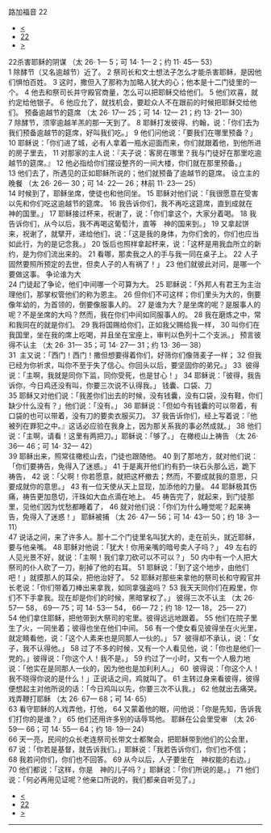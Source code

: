 ﻿





 路加福音 22




* [<](bible/LUK21.md)
* [22](bible/LUK.md)
* [>](bible/LUK23.md)



 
22杀害耶稣的阴谋 （太
26·
1—
5；可
14·
1—
2；约
11·
45—
53）  
1 除酵节（又名逾越节）近了。 
2 祭司长和文士想法子怎么才能杀害耶稣，是因他们惧怕百姓。 
3 这时，撒但入了那称为加略人犹大的心；他本是十二门徒里的一个。 
4 他去和祭司长并守殿官商量，怎么可以把耶稣交给他们。 
5 他们欢喜，就约定给他银子。 
6 他应允了，就找机会，要趁众人不在跟前的时候把耶稣交给他们。 预备逾越节的筵席 （太
26·
17—
25；可
14·
12—
21；约
13·
21—
30）  
7 除酵节，须宰逾越羊羔的那一天到了。 
8 耶稣打发彼得、约翰，说：「你们去为我们预备逾越节的筵席，好叫我们吃。」 
9 他们问他说：「要我们在哪里预备？」 
10 耶稣说：「你们进了城，必有人拿着一瓶水迎面而来，你们就跟着他，到他所进的房子里去， 
11 对那家的主人说：『夫子说：客房在哪里？我与门徒好在那里吃逾越节的筵席。』 
12 他必指给你们摆设整齐的一间大楼，你们就在那里预备。」 
13 他们去了，所遇见的正如耶稣所说的；他们就预备了逾越节的筵席。 设立主的晚餐 （太
26·
26—
30；可
14·
22—
26；林前
11·
23—
25）  
14 时候到了，耶稣坐席，使徒也和他同坐。 
15 耶稣对他们说：「我很愿意在受害以先和你们吃这逾越节的筵席。 
16 我告诉你们，我不再吃这筵席，直到成就在　神的国里。」 
17 耶稣接过杯来，祝谢了，说：「你们拿这个，大家分着喝。 
18 我告诉你们，从今以后，我不再喝这葡萄汁，直等　神的国来到。」 
19 又拿起饼来，祝谢了，就擘开，递给他们，说：「这是我的身体，为你们舍的，你们也应当如此行，为的是记念我。」 
20 饭后也照样拿起杯来，说：「这杯是用我血所立的新约，是为你们流出来的。 
21 看哪，那卖我之人的手与我一同在桌子上。 
22 人子固然要照所预定的去世，但卖人子的人有祸了！」 
23 他们就彼此对问，是哪一个要做这事。 争论谁为大  
24 门徒起了争论，他们中间哪一个可算为大。 
25 耶稣说：「外邦人有君王为主治理他们，那掌权管他们的称为恩主。 
26 但你们不可这样；你们里头为大的，倒要像年幼的，为首领的，倒要像服事人的。 
27 是谁为大？是坐席的呢？是服事人的呢？不是坐席的大吗？然而，我在你们中间如同服事人的。 
28 我在磨炼之中，常和我同在的就是你们。 
29 我将国赐给你们，正如我父赐给我一样， 
30 叫你们在我国里，坐在我的席上吃喝，并且坐在宝座上，审判以色列十二个支派。」 预言彼得不认主 （太
26·
31—
35；可
14·
27—
31；约
13·
36—
38）  
31  主又说：「西门！西门！撒但想要得着你们，好筛你们像筛麦子一样； 
32 但我已经为你祈求，叫你不至于失了信心。你回头以后，要坚固你的弟兄。」 
33  彼得说：「主啊，我就是同你下监，同你受死，也是甘心！」 
34 耶稣说：「彼得，我告诉你，今日鸡还没有叫，你要三次说不认得我。」 钱囊、口袋、刀  
35 耶稣又对他们说：「我差你们出去的时候，没有钱囊，没有口袋，没有鞋，你们缺少什么没有？」他们说：「没有。」 
36 耶稣说：「但如今有钱囊的可以带着，有口袋的也可以带着，没有刀的要卖衣服买刀。 
37 我告诉你们，经上写着说：『他被列在罪犯之中。』这话必应验在我身上，因为那关系我的事必然成就。」 
38 他们说：「主啊，请看！这里有两把刀。」耶稣说：「够了。」 在橄榄山上祷告 （太
26·
36—
46；可
14·
32—
42）  
39 耶稣出来，照常往橄榄山去，门徒也跟随他。 
40 到了那地方，就对他们说：「你们要祷告，免得入了迷惑。」 
41 于是离开他们约有扔一块石头那么远，跪下祷告， 
42 说：「父啊！你若愿意，就把这杯撤去；然而，不要成就我的意思，只要成就你的意思。」 
43 有一位天使从天上显现，加添他的力量。 
44 耶稣极其伤痛，祷告更加恳切，汗珠如大血点滴在地上。 
45 祷告完了，就起来，到门徒那里，见他们因为忧愁都睡着了， 
46 就对他们说：「你们为什么睡觉呢？起来祷告，免得入了迷惑！」 耶稣被捕 （太
26·
47—
56；可
14·
43—
50；约
18·
3—
11）  
47 说话之间，来了许多人。那十二个门徒里名叫犹大的，走在前头，就近耶稣，要与他亲嘴。 
48 耶稣对他说：「犹大！你用亲嘴的暗号卖人子吗？」 
49 左右的人见光景不好，就说：「主啊！我们拿刀砍可以不可以？」 
50 内中有一个人把大祭司的仆人砍了一刀，削掉了他的右耳。 
51 耶稣说：「到了这个地步，由他们吧！」就摸那人的耳朵，把他治好了。 
52 耶稣对那些来拿他的祭司长和守殿官并长老说：「你们带着刀棒出来拿我，如同拿强盗吗？ 
53 我天天同你们在殿里，你们不下手拿我。现在却是你们的时候，黑暗掌权了。」 彼得三次不认主 （太
26·
57—
58，
69—
75；可
14·
53—
54，
66—
72；约
18·
12—
18，
25—
27）  
54 他们拿住耶稣，把他带到大祭司的宅里。彼得远远地跟着。 
55 他们在院子里生了火，一同坐着；彼得也坐在他们中间。 
56 有一个使女看见彼得坐在火光里，就定睛看他，说：「这个人素来也是同那人一伙的。」 
57  彼得却不承认，说：「女子，我不认得他。」 
58 过了不多的时候，又有一个人看见他，说：「你也是他们一党的。」彼得说：「你这个人！我不是。」 
59 约过了一小时，又有一个人极力地说：「他实在是同那人一伙的，因为他也是加利利人。」 
60  彼得说：「你这个人！我不晓得你说的是什么！」正说话之间，鸡就叫了。 
61 主转过身来看彼得，彼得便想起主对他所说的话：「今日鸡叫以先，你要三次不认我。」 
62 他就出去痛哭。 戏弄鞭打耶稣 （太
26·
67—
68；可
14·
65）  
63 看守耶稣的人戏弄他，打他， 
64 又蒙着他的眼，问他说：「你是先知，告诉我们打你的是谁？」 
65 他们还用许多别的话辱骂他。 耶稣在公会里受审 （太
26·
59—
66；可
14·
55—
64；约
18·
19—
24）  
66 天一亮，民间的众长老连祭司长带文士都聚会，把耶稣带到他们的公会里， 
67 说：「你若是基督，就告诉我们。」耶稣说：「我若告诉你们，你们也不信； 
68 我若问你们，你们也不回答。 
69 从今以后，人子要坐在　神权能的右边。」 
70 他们都说：「这样，你是　神的儿子吗？」耶稣说：「你们所说的是。」 
71 他们说：「何必再用见证呢？他亲口所说的，我们都亲自听见了。」 
* [<](bible/LUK21.md)
* [22](bible/LUK.md)
* [>](bible/LUK23.md)





---









